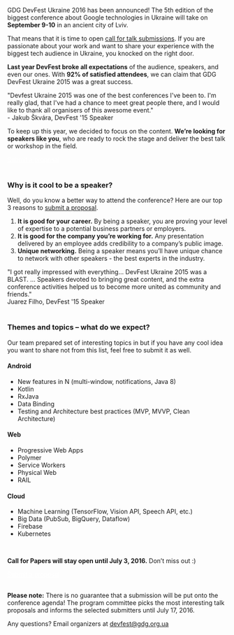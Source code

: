 GDG DevFest Ukraine 2016 has been announced! The 5th edition of the biggest conference about Google technologies in Ukraine will take on **September 9-10** in an ancient city of Lviv.

That means that it is time to open [call for talk submissions](http://bit.ly/df16-c4p). If you are passionate about your work and want to share your experience with the biggest tech audience in Ukraine, you knocked on the right door.

**Last year DevFest broke all expectations** of the audience, speakers, and even our ones. With **92% of satisfied attendees**, we can claim that GDG DevFest Ukraine 2015 was a great success.

<div class="quote-container reverse">
  <div class="quote-photo" style="background-image: url('/DevFest/images/people/jakub_skvara.jpg')"></div>
  <div class="quote-text-wrapper">
    <div class="quote-text">"Devfest Ukraine 2015 was one of the best conferences I've been to. I'm really glad, that I've had a chance to meet great people there, and I would like to thank all organisers of this awesome event."</div>
    <div class="quote-author">- Jakub Škvára, DevFest '15 Speaker</div>
  </div>
</div>

To keep up this year, we decided to focus on the content. **We’re looking for speakers like you**, who are ready to rock the stage and deliver the best talk or workshop in the field.
<div class="text-center">
<a href="http://bit.ly/df16-c4p" target="_blank" class="style-scope header-content" style="color: white; ">
  <paper-button class="primary style-scope header-content x-scope paper-button-0" raised="" role="button" tabindex="0" animated="" aria-disabled="false" elevation="1">Submit a proposal</paper-button>
</a>
</div>

<br/>

### Why is it cool to be a speaker?

Well, do you know a better way to attend the conference? Here are our top 3 reasons to [submit a proposal](http://bit.ly/df16-c4p).

1. **It is good for your career.** By being a speaker, you are proving your level of expertise to a potential business partners or employers.
2. **It is good for the company you’re working for.** Any presentation delivered by an employee adds credibility to a company’s public image.
3. **Unique networking.** Being a speaker means you’ll have unique chance to network with other speakers - the best experts in the industry.


<div class="quote-container">
  <div class="quote-photo" style="background-image: url('/DevFest/images/people/juarez_filho.jpg')"></div>
  <div class="quote-text-wrapper">
      <div class="quote-text">"I got really impressed with everything... DevFest Ukraine 2015 was a BLAST. … Speakers devoted to bringing great content, and the extra conference activities helped us to become more united as community and friends."</div>
      <div class="quote-author">Juarez Filho, DevFest '15 Speaker</div>
  </div>
</div>
<br/>

### Themes and topics – what do we expect?

Our team prepared set of interesting topics in but if you have any cool idea you want to share not from this list, feel free to submit it as well.

#### Android
* New features in N (multi-window, notifications, Java 8)
* Kotlin
* RxJava
* Data Binding
* Testing and Architecture best practices (MVP, MVVP, Clean Architecture)

#### Web
* Progressive Web Apps
* Polymer
* Service Workers
* Physical Web
* RAIL

#### Cloud
* Machine Learning (TensorFlow, Vision API, Speech API, etc.)
* Big Data (PubSub, BigQuery, Dataflow)
* Firebase
* Kubernetes

<br/>

**Call for Papers will stay open until July 3, 2016.** Don’t miss out :)

<div class="text-center">
<a href="http://bit.ly/df16-c4p" target="_blank" class="style-scope header-content" style="color: white; ">
  <paper-button class="primary style-scope header-content x-scope paper-button-0" raised="" role="button" tabindex="0" animated="" aria-disabled="false" elevation="1">Submit a proposal</paper-button>
</a>
</div>
<br/>

**Please note:** There is no guarantee that a submission will be put onto the conference agenda! The program committee picks the most interesting talk proposals and informs the selected submitters until July 17, 2016.

Any questions? Email organizers at [devfest@gdg.org.ua](mailto:devfest@gdg.org.ua)



